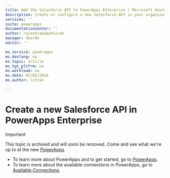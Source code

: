 ```yaml
---
title: Add the Salesforce API to PowerApps Enterprise | Microsoft Azure
description: Create or configure a new Salesforce API in your organization's app service environment
services: ''
suite: powerapps
documentationcenter: ''
author: rajeshramabathiran
manager: dwerde
editor: ''

ms.service: powerapps
ms.devlang: na
ms.topic: article
ms.tgt_pltfrm: na
ms.workload: na
ms.date: 05/02/2016
ms.author: litran

---
```

# Create a new Salesforce API in PowerApps Enterprise
> [!IMPORTANT]
> This topic is archived and will soon be removed. Come and see what we're up to at the new [PowerApps](https://powerapps.microsoft.com). 
> 
> * To learn more about PowerApps and to get started, go to [PowerApps](https://powerapps.microsoft.com).  
> * To learn more about the available connections in PowerApps, go to [Available Connections](https://powerapps.microsoft.com/tutorials/connections-list/). 
> 
> 

<!--Archived
Add the Salesforce API to your organization's (tenant) app service environment. 

## Create the API in the Azure portal

1. In the [Azure portal](https://portal.azure.com/), sign-in with your work account. For example, sign-in with *yourUserName*@*YourCompany*.com. When you do this, you are automatically signed in to your company subscription.

2. Select **Browse** in the task bar:  
![][14]

3. In the list, you can scroll to find PowerApps or type in *powerapps*:  
![][15]  

4. In **PowerApps**, select **Manage APIs**:    
![Browse to registered apis][1]

5. In **Manage APIs**, select **Add** to add the new API:  
![Add API][2]

6. Enter a descriptive **name** for your API.  

7. In **Source**, select **Available APIs** to select the pre-built APIs, and select **Salesforce**:  
![select Salesforce api][3]

8. Select **Settings - Configure required settings**:  
![configure dropbox API settings][7]

9. Enter the *App Key* and *App Secret* of your Salesforce application. If you don't have one, see the "Register a Salesforce app for use with PowerApps" section in this topic to create the key and secret values you need.  

    > [AZURE.IMPORTANT] Save the **redirect URL**. You may need this value later in this topic.

10. Select **OK** to complete the steps.

When finished, a new Salesforce API is added to your app service environment.


## Optional: Register a Salesforce app for use with PowerApps

If you don't have an existing Salesforce app with the key and secret values, then use the following steps to create the application, and get the values you need. 

1. Open [Salesforce developer homepage][5], and sign in with your Salesforce account. 

2. In the homepage, select your profile, and select **Setup**:  
![Salesforce homepage][6]

3. Select **Create** and select **Apps**. In the **Apps** page, select **New** under **Connected Apps**:  
![Salesforce create app][7]

4. In **New Connected App**:  

    1. Enter the value for **Connected App Name**.  
    2. Enter the value for **API Name**.  
    3. Enter the value for **Contact Email**.  
    4. Under _API (Enable OAuth Settings)_, select **Enable OAuth Settings**, and set the **Callback URL** to the redirect URL you received when you added the new Salesforce API in the Azure Portal (in this topic).  

5. Under _Selected OAuth scopes_, add the following scopes to the **Selected OAuth Scopes**:  

    - Access and manage your Chatter data (chatter_api)
    - Access and manage your data (api)
    - Allow access to your unique identifier (openid)
    - Perform requests on your behalf at any time (refresh_token, offline_access)

6. **Save** your changes:  
![Salesforce new app][8]

A new Salesforce app is created. You can use this app in your Salesforce API configuration in the Azure portal. 

## See the REST APIs

[Salesforce REST API](../connectors/connectors-create-api-salesforce.md) reference.

## Summary and next steps
In this topic, you added the Salesforce API to your PowersApps Enterprise. Next, give users access to the API so it can be added to their apps: 

[Add a connection and give users access](powerapps-manage-api-connection-user-access.md)
-->


<!--References-->
[1]: ./media/powerapps-create-api-salesforce/browse-to-registered-apis.PNG
[2]: ./media/powerapps-create-api-salesforce/add-api.PNG
[3]: ./media/powerapps-create-api-salesforce/select-salesforce-api.PNG
[4]: ./media/powerapps-create-api-salesforce/configure-salesforce-api.PNG
[5]: https://developer.salesforce.com
[6]: ./media/powerapps-create-api-salesforce/salesforce-developer-homepage.PNG
[7]: ./media/powerapps-create-api-salesforce/salesforce-create-app.PNG
[8]: ./media/powerapps-create-api-salesforce/salesforce-new-app.PNG
[14]: ./media/powerapps-create-api-salesforce/browseall.png
[15]: ./media/powerapps-create-api-salesforce/allresources.png

